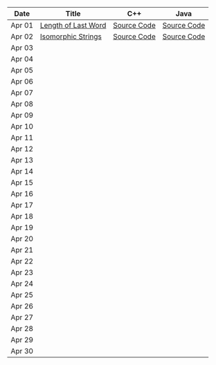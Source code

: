 | Date   | Title  | C++ | Java |
|--------|--------|-----|------|
| Apr 01 | [Length of Last Word](https://leetcode.com/problems/length-of-last-word/description/) | [Source Code](https://github.com/dhruvabhat24/Leetcode-2024/tree/main/April/Dhruvabhat24/C%2B%2B/April%2001) | [Source Code](https://github.com/dhruvabhat24/Leetcode-2024/tree/main/April/Dhruvabhat24/Java/April%2001) |
| Apr 02 | [Isomorphic Strings](https://leetcode.com/problems/isomorphic-strings/description/) | [Source Code](https://github.com/dhruvabhat24/Leetcode-2024/tree/main/April/Dhruvabhat24/C%2B%2B/April%2002) | [Source Code](https://github.com/dhruvabhat24/Leetcode-2024/tree/main/April/Dhruvabhat24/Java/April%2002) |
| Apr 03 |        |     |      |
| Apr 04 |        |     |      |
| Apr 05 |        |     |      |
| Apr 06 |        |     |      |
| Apr 07 |        |     |      |
| Apr 08 |        |     |      |
| Apr 09 |        |     |      |
| Apr 10 |        |     |      |
| Apr 11 |        |     |      |
| Apr 12 |        |     |      |
| Apr 13 |        |     |      |
| Apr 14 |        |     |      |
| Apr 15 |        |     |      |
| Apr 16 |        |     |      |
| Apr 17 |        |     |      |
| Apr 18 |        |     |      |
| Apr 19 |        |     |      |
| Apr 20 |        |     |      |
| Apr 21 |        |     |      |
| Apr 22 |        |     |      |
| Apr 23 |        |     |      |
| Apr 24 |        |     |      |
| Apr 25 |        |     |      |
| Apr 26 |        |     |      |
| Apr 27 |        |     |      |
| Apr 28 |        |     |      |
| Apr 29 |        |     |      |
| Apr 30 |        |     |      |
